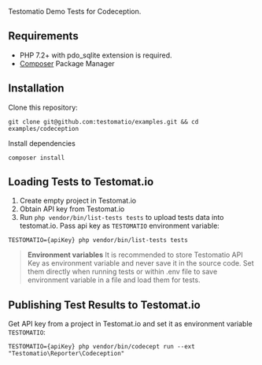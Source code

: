 Testomatio Demo Tests for Codeception.

## Requirements

* PHP 7.2+ with pdo_sqlite extension is required.
* [Composer](https://getcomposer.org) Package Manager

## Installation

Clone this repository:

```
git clone git@github.com:testomatio/examples.git && cd examples/codeception
```

Install dependencies 

```
composer install
```


## Loading Tests to Testomat.io

1. Create empty project in Testomat.io
2. Obtain API key from Testomat.io
2. Run `php vendor/bin/list-tests tests` to upload tests data into testomat.io. Pass api key as `TESTOMATIO` environment variable:

```
TESTOMATIO={apiKey} php vendor/bin/list-tests tests
```

> **Environment variables** It is recommended to store Testomatio API Key as environment variable and never save it in the source code. Set them directly when running tests or within .env file to save environment variable in a file and load them for tests. 

## Publishing Test Results to Testomat.io

Get API key from a project in Testomat.io and set it as environment variable `TESTOMATIO`:

```
TESTOMATIO={apiKey} php vendor/bin/codecept run --ext "Testomatio\Reporter\Codeception"
```
